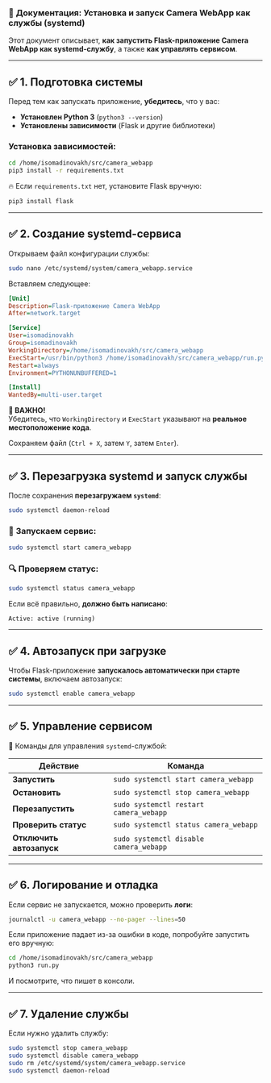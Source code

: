 ### 📖 **Документация: Установка и запуск Camera WebApp как службы (systemd)**

Этот документ описывает, **как запустить Flask-приложение Camera WebApp как systemd-службу**, а также **как управлять сервисом**.

---

## ✅ **1. Подготовка системы**
Перед тем как запускать приложение, **убедитесь**, что у вас:
- **Установлен Python 3** (`python3 --version`)
- **Установлены зависимости** (Flask и другие библиотеки)

### Установка зависимостей:
```sh
cd /home/isomadinovakh/src/camera_webapp
pip3 install -r requirements.txt
```
🔥 Если `requirements.txt` нет, установите Flask вручную:
```sh
pip3 install flask
```

---

## ✅ **2. Создание systemd-сервиса**
Открываем файл конфигурации службы:
```sh
sudo nano /etc/systemd/system/camera_webapp.service
```

Вставляем следующее:
```ini
[Unit]
Description=Flask-приложение Camera WebApp
After=network.target

[Service]
User=isomadinovakh
Group=isomadinovakh
WorkingDirectory=/home/isomadinovakh/src/camera_webapp
ExecStart=/usr/bin/python3 /home/isomadinovakh/src/camera_webapp/run.py
Restart=always
Environment=PYTHONUNBUFFERED=1

[Install]
WantedBy=multi-user.target
```
**📌 ВАЖНО!**  
Убедитесь, что `WorkingDirectory` и `ExecStart` указывают на **реальное местоположение кода**.

Сохраняем файл (`Ctrl + X`, затем `Y`, затем `Enter`).

---

## ✅ **3. Перезагрузка systemd и запуск службы**
После сохранения **перезагружаем `systemd`**:
```sh
sudo systemctl daemon-reload
```

### 🚀 **Запускаем сервис**:
```sh
sudo systemctl start camera_webapp
```

### 🔍 **Проверяем статус**:
```sh
sudo systemctl status camera_webapp
```
Если всё правильно, **должно быть написано**:
```
Active: active (running)
```

---

## ✅ **4. Автозапуск при загрузке**
Чтобы Flask-приложение **запускалось автоматически при старте системы**, включаем автозапуск:
```sh
sudo systemctl enable camera_webapp
```

---

## ✅ **5. Управление сервисом**
📌 Команды для управления `systemd`-службой:

| Действие            | Команда |
|---------------------|--------|
| **Запустить**       | `sudo systemctl start camera_webapp` |
| **Остановить**      | `sudo systemctl stop camera_webapp` |
| **Перезапустить**   | `sudo systemctl restart camera_webapp` |
| **Проверить статус**| `sudo systemctl status camera_webapp` |
| **Отключить автозапуск** | `sudo systemctl disable camera_webapp` |

---

## ✅ **6. Логирование и отладка**
Если сервис не запускается, можно проверить **логи**:
```sh
journalctl -u camera_webapp --no-pager --lines=50
```
Если приложение падает из-за ошибки в коде, попробуйте запустить его вручную:
```sh
cd /home/isomadinovakh/src/camera_webapp
python3 run.py
```
И посмотрите, что пишет в консоли.

---

## ✅ **7. Удаление службы**
Если нужно удалить службу:
```sh
sudo systemctl stop camera_webapp
sudo systemctl disable camera_webapp
sudo rm /etc/systemd/system/camera_webapp.service
sudo systemctl daemon-reload
```

